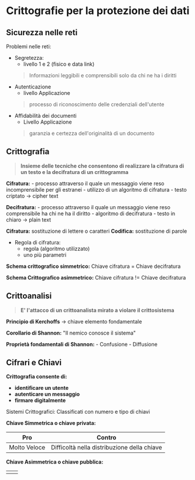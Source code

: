 
# Crittografie per la protezione dei dati

## Sicurezza nelle reti

Problemi nelle reti:

- Segretezza:
	- livello 1 e 2 (fisico e data link)
	> Informazioni leggibili e comprensibili solo da chi ne ha i diritti
- Autenticazione
	- livello Applicazione
	> processo di riconoscimento delle credenziali dell'utente
- Affidabilità dei documenti
	- Livello Applicazione
	> garanzia e certezza dell'originalità di un documento

## Crittografia

> **Insieme delle tecniche che consentono di realizzare la cifratura di un testo e la decifratura di un crittogramma**

**Cifratura:** 
	- processo attraverso il quale un messaggio viene reso incomprensibile per gli estranei
	- utilizzo di un algoritmo di cifratura
	- testo criptato -> cipher text 
	
**Decifratura:**
	- processo attraverso il quale un messaggio viene reso comprensibile ha chi ne ha il diritto
	- algoritmo di decifratura
	- testo in chiaro -> plain text

**Cifratura:** sostituzione di lettere o caratteri
**Codifica:** sostituzione di parole

- Regola di cifratura:
	- regola (algoritmo utilizzato)
	- uno  più parametri

**Schema crittografico simmetrico:** Chiave cifratura = Chiave decifratura

**Schema Crittografico asimmetrico:** Chiave cifratura != Chiave decifratura

## Crittoanalisi

> **E' l'attacco di un crittoanalista mirato a violare il crittosistema**

**Principio di Kerchoffs** -> chiave elemento fondamentale

**Corollario di Shannon:** "Il nemico conosce il sistema"

**Proprietà fondamentali di Shannon:**
	- Confusione
	- Diffusione

## Cifrari e Chiavi

**Crittografia consente di:**
- **identificare un utente**
- **autenticare un messaggio**
- **firmare digitalmente**

Sistemi Crittografici: Classificati con numero e tipo di chiavi

**Chiave Simmetrica o chiave privata:**

| Pro | Contro  |
|--|--|
|  Molto Veloce | Difficoltà nella distribuzione della chiave |

**Chiave Asimmetrica o chiave pubblica:**

|  |  |
|--|--|
|  |  |


<!--stackedit_data:
eyJoaXN0b3J5IjpbLTk5NDA1NTEzMSwxNDkzMzk4MzksLTEzND
YwNjY3MzUsLTUxODg2MTkzNSwyMTMwNDA3NTc0LC0xODU2MzY1
MTQ0XX0=
-->